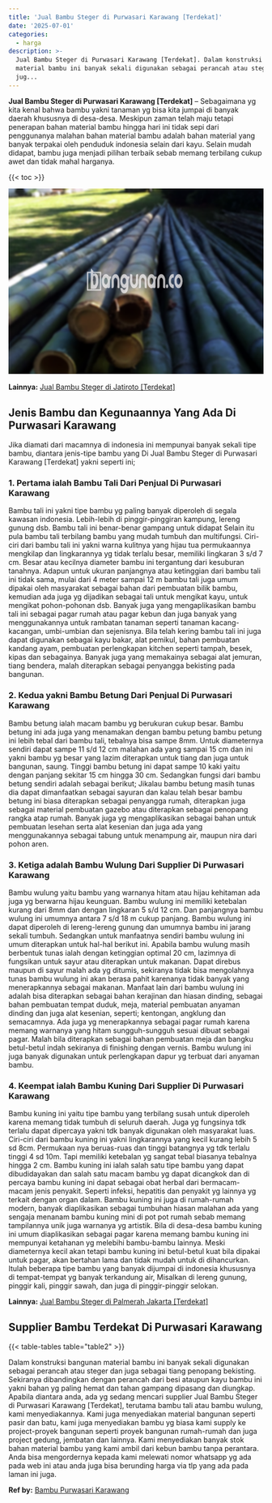 ```yaml
---
title: 'Jual Bambu Steger di Purwasari Karawang [Terdekat]'
date: '2025-07-01'
categories:
  - harga
description: >-
  Jual Bambu Steger di Purwasari Karawang [Terdekat]. Dalam konstruksi bangunan
  material bambu ini banyak sekali digunakan sebagai perancah atau steger dan
  jug...
---
```


**Jual Bambu Steger di Purwasari Karawang \[Terdekat\]** – Sebagaimana yg kita kenal bahwa bambu yakni tanaman yg bisa kita jumpai di banyak daerah khususnya di desa-desa. Meskipun zaman telah maju tetapi penerapan bahan material bambu hingga hari ini tidak sepi dari penggunanya malahan bahan material bambu adalah bahan material yang banyak terpakai oleh penduduk indonesia selain dari kayu. Selain mudah didapat, bambu juga menjadi pilihan terbaik sebab memang terbilang cukup awet dan tidak mahal harganya.

{{< toc >}}

![Jual Bambu Steger di Purwasari Karawang [Terdekat]](/images/jual-bambu-tali-10.png)

**Lainnya:** [Jual Bambu Steger di Jatiroto \[Terdekat\]](https://bambu.bangunan.co/jual-bambu-steger-di-jatiroto-terdekat/)

## Jenis Bambu dan Kegunaannya Yang Ada Di Purwasari Karawang

Jika diamati dari macamnya di indonesia ini mempunyai banyak sekali tipe bambu, diantara jenis-tipe bambu yang Di Jual Bambu Steger di Purwasari Karawang \[Terdekat\] yakni seperti ini;

### 1\. Pertama ialah Bambu Tali Dari Penjual Di Purwasari Karawang

Bambu tali ini yakni tipe bambu yg paling banyak diperoleh di segala kawasan indonesia. Lebih-lebih di pinggir-pinggiran kampung, lereng gunung dsb. Bambu tali ini benar-benar gampang untuk didapat Selain itu pula bambu tali terbilang bambu yang mudah tumbuh dan multifungsi. Ciri-ciri dari bambu tali ini yakni warna kulitnya yang hijau tua permukaannya mengkilap dan lingkarannya yg tidak terlalu besar, memiliki lingkaran 3 s/d 7 cm. Besar atau kecilnya diameter bambu ini tergantung dari kesuburan tanahnya. Adapun untuk ukuran panjangnya atau ketinggian dari bambu tali ini tidak sama, mulai dari 4 meter sampai 12 m bambu tali juga umum dipakai oleh masyarakat sebagai bahan dari pembuatan bilik bambu, kemudian ada juga yg dijadikan sebagai tali untuk mengikat kayu, untuk mengikat pohon-pohonan dsb. Banyak juga yang mengaplikasikan bambu tali ini sebagai pagar rumah atau pagar kebun dan juga banyak yang menggunakannya untuk rambatan tanaman seperti tanaman kacang-kacangan, umbi-umbian dan sejenisnya. Bila telah kering bambu tali ini juga dapat digunakan sebagai kayu bakar, alat pemikul, bahan pembuatan kandang ayam, pembuatan perlengkapan kitchen seperti tampah, besek, kipas dan sebagainya. Banyak juga yang memakainya sebagai alat jemuran, tiang bendera, malah diterapkan sebagai penyangga bekisting pada bangunan.

### 2\. Kedua yakni Bambu Betung Dari Penjual Di Purwasari Karawang

Bambu betung ialah macam bambu yg berukuran cukup besar. Bambu betung ini ada juga yang menamakan dengan bambu petung bambu petung ini lebih tebal dari bambu tali, tebalnya bisa sampe 8mm. Untuk diameternya sendiri dapat sampe 11 s/d 12 cm malahan ada yang sampai 15 cm dan ini yakni bambu yg besar yang lazim diterapkan untuk tiang dan juga untuk bangunan, saung. Tinggi bambu betung ini dapat sampe 10 kaki yaitu dengan panjang sekitar 15 cm hingga 30 cm. Sedangkan fungsi dari bambu betung sendiri adalah sebagai berikut; Jikalau bambu betung masih tunas dia dapat dimanfaatkan sebagai sayuran dan kalau telah besar bambu betung ini biasa diterapkan sebagai penyangga rumah, diterapkan juga sebagai material pembuatan gazebo atau diterapkan sebagai penopang rangka atap rumah. Banyak juga yg mengaplikasikan sebagai bahan untuk pembuatan lesehan serta alat kesenian dan juga ada yang menggunakannya sebagai tabung untuk menampung air, maupun nira dari pohon aren.

### 3\. Ketiga adalah Bambu Wulung Dari Supplier Di Purwasari Karawang

Bambu wulung yaitu bambu yang warnanya hitam atau hijau kehitaman ada juga yg berwarna hijau keunguan. Bambu wulung ini memiliki ketebalan kurang dari 8mm dan dengan lingkaran 5 s/d 12 cm. Dan panjangnya bambu wulung ini umumnya antara 7 s/d 18 m cukup panjang. Bambu wulung ini dapat diperoleh di lereng-lereng gunung dan umumnya bambu ini jarang sekali tumbuh. Sedangkan untuk manfaatnya sendiri bambu wulung ini umum diterapkan untuk hal-hal berikut ini. Apabila bambu wulung masih berbentuk tunas ialah dengan ketinggian optimal 20 cm, lazimnya di fungsikan untuk sayur atau diterapkan untuk makanan. Dapat direbus maupun di sayur malah ada yg ditumis, sekiranya tidak bisa mengolahnya tunas bambu wulung ini akan berasa pahit karenanya tidak banyak yang menerapkannya sebagai makanan. Manfaat lain dari bambu wulung ini adalah bisa diterapkan sebagai bahan kerajinan dan hiasan dinding, sebagai bahan pembuatan tempat duduk, meja, material pembuatan anyaman dinding dan juga alat kesenian, seperti; kentongan, angklung dan semacamnya. Ada juga yg menerapkannya sebagai pagar rumah karena memang warnanya yang hitam sungguh-sungguh sesuai dibuat sebagai pagar. Malah bila diterapkan sebagai bahan pembuatan meja dan bangku betul-betul indah sekiranya di finishing dengan vernis. Bambu wulung ini juga banyak digunakan untuk perlengkapan dapur yg terbuat dari anyaman bambu.

### 4\. Keempat ialah Bambu Kuning Dari Supplier Di Purwasari Karawang

Bambu kuning ini yaitu tipe bambu yang terbilang susah untuk diperoleh karena memang tidak tumbuh di seluruh daerah. Juga yg fungsinya tdk terlalu dapat dipercaya yakni tdk banyak digunakan oleh masyarakat luas. Ciri-ciri dari bambu kuning ini yakni lingkarannya yang kecil kurang lebih 5 sd 8cm. Permukaan nya beruas-ruas dan tinggi batangnya yg tdk terlalu tinggi 4 sd 10m. Tapi memiliki ketebalan yg sangat tebal biasanya tebalnya hingga 2 cm. Bambu kuning ini ialah salah satu tipe bambu yang dapat dibudidayakan dan salah satu macam bambu yg dapat dicangkok dan di percaya bambu kuning ini dapat sebagai obat herbal dari bermacam-macam jenis penyakit. Seperti infeksi, hepatitis dan penyakit yg lainnya yg terkait dengan organ dalam. Bambu kuning ini juga di rumah-rumah modern, banyak diaplikasikan sebagai tumbuhan hiasan malahan ada yang sengaja menanam bambu kuning mini di pot pot rumah sebab memang tampilannya unik juga warnanya yg artistik. Bila di desa-desa bambu kuning ini umum diaplikasikan sebagai pagar karena memang bambu kuning ini mempunyai ketahanan yg melebihi bambu-bambu lainnya. Meski diameternya kecil akan tetapi bambu kuning ini betul-betul kuat bila dipakai untuk pagar, akan bertahan lama dan tidak mudah untuk di dihancurkan. Itulah beberapa tipe bambu yang banyak dijumpai di indonesia khususnya di tempat-tempat yg banyak terkandung air, Misalkan di lereng gunung, pinggir kali, pinggir sawah, dan juga di pinggir-pinggir selokan.

**Lainnya:** [Jual Bambu Steger di Palmerah Jakarta \[Terdekat\]](https://bambu.bangunan.co/jual-bambu-steger-di-palmerah-jakarta-terdekat/)

## Supplier Bambu Terdekat Di Purwasari Karawang

{{< table-tables table="table2" >}}

Dalam konstruksi bangunan material bambu ini banyak sekali digunakan sebagai perancah atau steger dan juga sebagai tiang penopang bekisting. Sekiranya dibandingkan dengan perancah dari besi ataupun kayu bambu ini yakni bahan yg paling hemat dan tahan gampang dipasang dan diungkap. Apabila diantara anda, ada yg sedang mencari supplier Jual Bambu Steger di Purwasari Karawang \[Terdekat\], terutama bambu tali atau bambu wulung, kami menyediakannya. Kami juga menyediakan material bangunan seperti pasir dan batu, kami juga menyediakan bambu yg biasa kami supply ke project-proyek bangunan seperti proyek bangunan rumah-rumah dan juga project gedung, jembatan dan lainnya. Kami menyediakan banyak stok bahan material bambu yang kami ambil dari kebun bambu tanpa perantara. Anda bisa mengordernya kepada kami melewati nomor whatsapp yg ada pada web ini atau anda juga bisa berunding harga via tlp yang ada pada laman ini juga.

**Ref by:** [Bambu Purwasari Karawang](https://id.wikipedia.org/wiki/Bambu)
